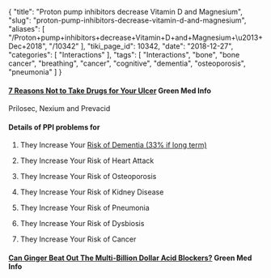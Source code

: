{
    "title": "Proton pump inhibitors decrease Vitamin D and Magnesium",
    "slug": "proton-pump-inhibitors-decrease-vitamin-d-and-magnesium",
    "aliases": [
        "/Proton+pump+inhibitors+decrease+Vitamin+D+and+Magnesium+\u2013+Dec+2018",
        "/10342"
    ],
    "tiki_page_id": 10342,
    "date": "2018-12-27",
    "categories": [
        "Interactions"
    ],
    "tags": [
        "Interactions",
        "bone",
        "bone cancer",
        "breathing",
        "cancer",
        "cognitive",
        "dementia",
        "osteoporosis",
        "pneumonia"
    ]
}


#### [7 Reasons Not to Take Drugs for Your Ulcer](http://www.greenmedinfo.com/blog/7-reasons-not-take-drugs-your-ulcer?utm_source=Daily+Greenmedinfo.com+Email+List&utm_campaign=1e3d513a13-Acidblock&utm_medium=email&utm_term=0_193c8492fb-1e3d513a13-86748089&ct=t(Acidblck)&mc_cid=1e3d513a13&mc_eid=87994ab051) Green Med Info

Prilosec, Nexium and Prevacid

#### Details of PPI problems for

1. They Increase Your [Risk of Dementia (33% if long term)](https://studyfinds.org/acid-reflux-drugs-dementia-risk/?utm_source=substack&utm_medium=email)

2. They Increase Your Risk of Heart Attack

3. They Increase Your Risk of Osteoporosis

4. They Increase Your Risk of Kidney Disease

5. They Increase Your Risk of Pneumonia

6. They Increase Your Risk of Dysbiosis

7. They Increase Your Risk of Cancer 

#### [Can Ginger Beat Out The Multi-Billion Dollar Acid Blockers?](http://www.greenmedinfo.com/blog/can-ginger-beat-out-multi-billion-dollar-acid-blockers?utm_source=Daily+Greenmedinfo.com+Email+List&utm_campaign=1e3d513a13-Acidblock&utm_medium=email&utm_term=0_193c8492fb-1e3d513a13-86748089&ct=t(Acidblck)&mc_cid=1e3d513a13&mc_eid=87994ab051) Green Med Info